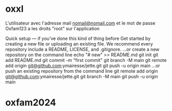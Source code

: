 # oxxl

L'utilisateur avec l'adresse mail nomail@nomail.com et le mot de passe Oxfam123 
a les droits "root" sur l'application

Quick setup — if you’ve done this kind of thing before
Get started by creating a new file or uploading an existing file. We recommend every repository include a README, LICENSE, and .gitignore. 
…or create a new repository on the command line
echo "# new" >> README.md
git init
git add README.md
git commit -m "first commit"
git branch -M main
git remote add origin git@github.com:ymairesse/jette.git
git push -u origin main
…or push an existing repository from the command line
git remote add origin git@github.com:ymairesse/jette.git
git branch -M main
git push -u origin main

# oxfam2024
